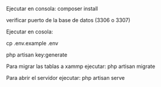 Ejecutar en consola:
composer install

verificar puerto de la base de datos (3306 o 3307)


Ejecutar en cosola:

cp .env.example .env

php artisan key:generate

Para migrar las tablas a xammp ejecutar:
php artisan migrate

Para abrir el servidor ejecutar:
php artisan serve